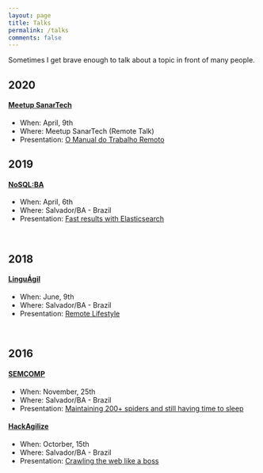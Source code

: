 ```yaml
---
layout: page
title: Talks
permalink: /talks
comments: false
---
```


<div class="row justify-content-between">
<div class="col-md-12 pr-5">

<p>Sometimes I get brave enough to talk about a topic in front of many people.</p>

<h2>2020</h2>
<h4><a href="https://www.meetup.com/pt-BR/sanartech/events/269401026/">Meetup SanarTech</a></h4>
<ul>
  <li>When: April, 9th</li>
  <li>Where: Meetup SanarTech (Remote Talk)</li>
  <li>Presentation: <a href="https://speakerdeck.com/victormartinez/o-manual-do-trabalho-remoto">O Manual do Trabalho Remoto</a></li>
</ul>

<h2>2019</h2>
<h4><a href="http://nosqlba.com/">NoSQL:BA</a></h4>
<ul>
  <li>When: April, 6th</li>
  <li>Where: Salvador/BA - Brazil</li>
  <li>Presentation: <a href="https://speakerdeck.com/victormartinez/fast-results-with-elasticsearch">Fast results with Elasticsearch</a></li>
</ul>

<br/>

<h2>2018</h2>
<h4><a href="http://linguagil.com.br">LinguÁgil</a></h4>
<ul>
  <li>When: June, 9th</li>
  <li>Where: Salvador/BA - Brazil</li>
  <li>Presentation: <a href="https://speakerdeck.com/victormartinez/remote-lifestyle-oportunidades-e-desafios-do-programador-remoto">Remote Lifestyle</a></li>
</ul>

<br/>

<h2>2016</h2>
<h4><a href="http://semcomp.com.br">SEMCOMP</a></h4>
<ul>
  <li>When: November, 25th</li>
  <li>Where: Salvador/BA - Brazil</li>
  <li>Presentation: <a href="https://speakerdeck.com/victormartinez/maintaining-200-plus-spiders-and-still-having-time-to-sleep">Maintaining 200+ spiders and still having time to sleep</a></li>
</ul>

<h4><a href="https://www.facebook.com/agilizeonline/photos/a.553417434691557.1073741825.463556850344283/1309636965736263/?type=3">HackAgilize</a></h4>
<ul>
  <li>When: Octorber, 15th</li>
  <li>Where: Salvador/BA - Brazil</li>
  <li>Presentation: <a href="https://speakerdeck.com/victormartinez/crawling-the-web-like-a-boss">Crawling the web like a boss</a></li>
</ul>

</div>
</div>
